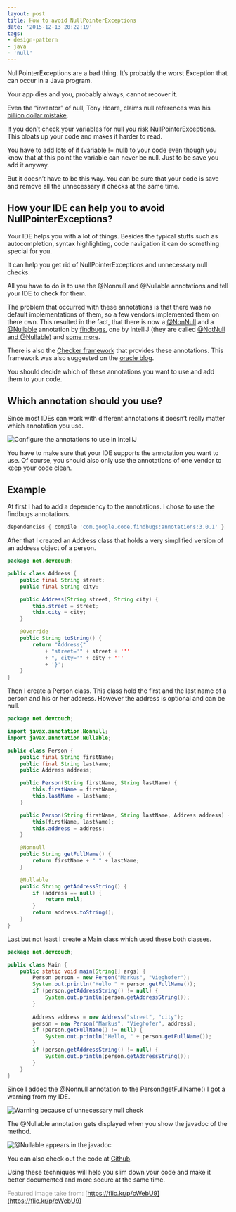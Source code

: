 ```yaml
---
layout: post
title: How to avoid NullPointerExceptions
date: '2015-12-13 20:22:19'
tags:
- design-pattern
- java
- 'null'
---
```



NullPointerExceptions are a bad thing. It’s probably the worst Exception that can occur in a Java program.

Your app dies and you, probably always, cannot recover it.

Even the “inventor” of null, Tony Hoare, claims null references was his [billion dollar mistake](http://www.infoq.com/presentations/Null-References-The-Billion-Dollar-Mistake-Tony-Hoare).

If you don’t check your variables for null you risk NullPointerExceptions. This bloats up your code and makes it harder to read.

You have to add lots of <span class="code">if (variable != null)</span> to your code even though you know that at this point the variable can never be null. Just to be save you add it anyway.

But it doesn’t have to be this way. You can be sure that your code is save and remove all the unnecessary if checks at the same time.


## How your IDE can help you to avoid NullPointerExceptions?

Your IDE helps you with a lot of things. Besides the typical stuffs such as autocompletion, syntax highlighting, code navigation it can do something special for you.

It can help you get rid of NullPointerExceptions and unnecessary null checks.

All you have to do is to use the @Nonnull and @Nullable annotations and tell your IDE to check for them.

The problem that occurred with these annotations is that there was no default implementations of them, so a few vendors implemented them on there own. This resulted in the fact, that there is now a [@NonNull](http://findbugs.sourceforge.net/api/edu/umd/cs/findbugs/annotations/NonNull.html) and a [@Nullable](http://findbugs.sourceforge.net/api/edu/umd/cs/findbugs/annotations/Nullable.html) annotation by [findbugs](http://findbugs.sourceforge.net/), one by IntelliJ (they are called [@NotNull and @Nullable](https://www.jetbrains.com/idea/help/nullable-and-notnull-annotations.html)) and [some more](http://stackoverflow.com/questions/4963300/which-notnull-java-annotation-should-i-use).

There is also the [Checker framework](http://types.cs.washington.edu/checker-framework/) that provides these annotations. This framework was also suggested on the [oracle blog](https://blogs.oracle.com/java-platform-group/entry/java_8_s_new_type).

You should decide which of these annotations you want to use and add them to your code.


## Which annotation should you use?

Since most IDEs can work with different annotations it doesn’t really matter which annotation you use.

![Configure the annotations to use in IntelliJ](http://i2.wp.com/res.cloudinary.com/dknh3c1bk/image/upload/v1452021800/Bildschirmfoto-2015-12-13-um-18.04.40_w9wqsg.png?resize=304%2C373 "Configure the annotations to use in IntelliJ")

You have to make sure that your IDE supports the annotation you want to use. Of course, you should also only use the annotations of one vendor to keep your code clean.


## Example

At first I had to add a dependency to the annotations. I chose to use the findbugs annotations.

```groovy
dependencies { compile 'com.google.code.findbugs:annotations:3.0.1' }
```

After that I created an Address class that holds a very simplified version of an address object of a person.

```java
package net.devcouch; 

public class Address { 
    public final String street; 
    public final String city; 

    public Address(String street, String city) { 
        this.street = street; 
        this.city = city; 
    } 

    @Override 
    public String toString() { 
        return "Address{" 
            + "street='" + street + ''' 
            + ", city='" + city + ''' 
            + '}'; 
    } 
}
```

Then I create a Person class. This class hold the first and the last name of a person and his or her address. However the address is optional and can be null.

```java
package net.devcouch; 

import javax.annotation.Nonnull; 
import javax.annotation.Nullable; 

public class Person { 
    public final String firstName; 
    public final String lastName; 
    public Address address; 

    public Person(String firstName, String lastName) { 
        this.firstName = firstName; 
        this.lastName = lastName; 
    } 

    public Person(String firstName, String lastName, Address address) { 
        this(firstName, lastName); 
        this.address = address; 
    } 

    @Nonnull 
    public String getFullName() { 
        return firstName + " " + lastName; 
    } 

    @Nullable 
    public String getAddressString() { 
        if (address == null) { 
            return null; 
        } 
        return address.toString(); 
    } 
}
```

Last but not least I create a Main class which used these both classes.

```java
package net.devcouch; 

public class Main { 
    public static void main(String[] args) { 
        Person person = new Person("Markus", "Vieghofer");
        System.out.println("Hello " + person.getFullName()); 
        if (person.getAddressString() != null) {
            System.out.println(person.getAddressString()); 
        } 
   
        Address address = new Address("street", "city"); 
        person = new Person("Markus", "Vieghofer", address); 
        if (person.getFullName() != null) { 
            System.out.println("Hello, " + person.getFullName()); 
        } 
        if (person.getAddressString() != null) {     
            System.out.println(person.getAddressString()); 
        } 
    } 
}
```

Since I added the <span class="code">@Nonnull</span> annotation to the <span class="code">Person#getFullName()</span> I got a warning from my IDE.

![Warning because of unnecessary null check](http://i0.wp.com/res.cloudinary.com/dknh3c1bk/image/upload/v1452021799/Bildschirmfoto-2015-12-13-um-18.42.12_wgmeto.png?resize=418%2C108 "Warning because of unnecessary null check")

The <span class="code">@Nullable</span> annotation gets displayed when you show the javadoc of the method.

![@Nullable appears in the javadoc](http://i1.wp.com/res.cloudinary.com/dknh3c1bk/image/upload/v1452021799/Bildschirmfoto-2015-12-13-um-19.44.48_esfep6.png?resize=578%2C147 "@Nullable appears in the javadoc")

You can also check out the code at [Github](https://github.com/DevCouch/Nullable).

Using these techniques will help you slim down your code and make it better documented and more secure at the same time.

<span style="color: #999999;">Featured image take from: [https://flic.kr/p/cWebU9](https://flic.kr/p/cWebU9)</span>



